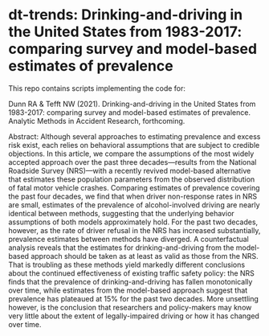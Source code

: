 # dt-trends: Drinking-and-driving in the United States from 1983-2017: comparing survey and model-based estimates of prevalence

This repo contains scripts implementing the code for:

Dunn RA & Tefft NW (2021). Drinking-and-driving in the United States from 1983-2017: comparing survey and model-based estimates of prevalence. 
Analytic Methods in Accident Research, forthcoming.

Abstract: Although several approaches to estimating prevalence and excess risk exist, each relies on behavioral assumptions that are subject to credible objections. In this article, we compare the assumptions of the most widely accepted approach over the past three decades—results from the National Roadside Survey (NRS)—with a recently revived model-based alternative that estimates these population parameters from the observed distribution of fatal motor vehicle crashes. Comparing estimates of prevalence covering the past four decades, we find that when driver non-response rates in NRS are small, estimates of the prevalence of alcohol-involved driving are nearly identical between methods, suggesting that the underlying behavior assumptions of both models approximately hold. For the past two decades, however, as the rate of driver refusal in the NRS has increased substantially, prevalence estimates between methods have diverged. A counterfactual analysis reveals that the estimates for drinking-and-driving from the model-based approach should be taken as at least as valid as those from the NRS. That is troubling as these methods yield markedly different conclusions about the continued effectiveness of existing traffic safety policy: the NRS finds that the prevalence of drinking-and-driving has fallen monotonically over time, while estimates from the model-based approach suggest that prevalence has plateaued at 15% for the past two decades. More unsettling however, is the conclusion that researchers and policy-makers may know very little about the extent of legally-impaired driving or how it has changed over time.
